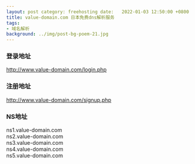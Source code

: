 ```yaml
---
layout: post category: freehosting date:   2022-01-03 12:50:00 +0800
title: value-domain.com 日本免费dns解析服务
tags:
- 域名解析
background: ../img/post-bg-poem-21.jpg
---
```




### 登录地址<br>
http://www.value-domain.com/login.php

### 注册地址<br>
http://www.value-domain.com/signup.php

### NS地址<br>
ns1.value-domain.com<br>
ns2.value-domain.com<br>
ns3.value-domain.com<br>
ns4.value-domain.com<br>
ns5.value-domain.com<br>